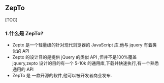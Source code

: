 ## ZepTo

[TOC]

### 1.什么是 ZepTo?

- Zepto 是一个轻量级的针对现代浏览器的 JavaScript 库.他与 jquery 有着类似的 API
- Zepto 的设计目的是提供 jQuery 的类似 API ,但并不是100%覆盖 jquery,zepto 设计的目的有一个 5-10k 的通用库,下载并快速执行,有一个熟悉通用的 API
- ZepTo 是 一款开源的软件,他可以被开发者商业发布.


